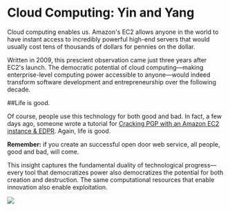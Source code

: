 # Cloud Computing: Yin and Yang

  Cloud computing enables us. Amazon's EC2 allows anyone in the world to have instant access to incredibly powerful high\-end servers that would usually cost tens of thousands of dollars for pennies on the dollar.

<span class="sidenote">Written in 2009, this prescient observation came just three years after EC2's launch. The democratic potential of cloud computing—making enterprise-level computing power accessible to anyone—would indeed transform software development and entrepreneurship over the following decade.</span>

\#\#Life is good.

 Of course, people use this technology for both good and bad. In fact, a few days ago, someone wrote a tutorial for [Cracking PGP with an Amazon EC2 instance \& EDPR](http://news.electricalchemy.net/2009/10/cracking-passwords-in-cloud.html). Again, life is good.

 **Remember:** if you create an successful open door web service, all people, good and bad, will come.

<span class="sidenote">This insight captures the fundamental duality of technological progress—every tool that democratizes power also democratizes the potential for both creation and destruction. The same computational resources that enable innovation also enable exploitation.</span>

 ![](http://s3.amazonaws.com/media.kennethreitz.com/black-hattitude-82.jpg)

  